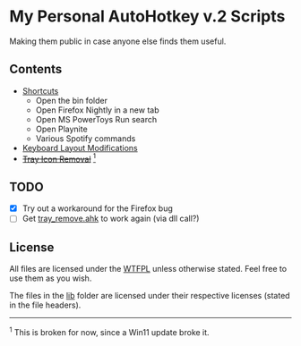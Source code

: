 # My Personal AutoHotkey v.2 Scripts

Making them public in case anyone else finds them useful.

## Contents

* [Shortcuts](shortcuts.ahk)
    - Open the bin folder
    - Open Firefox Nightly in a new tab
    - Open MS PowerToys Run search
    - Open Playnite
    - Various Spotify commands
* [Keyboard Layout Modifications](keyboard_layout.ahk)
* [~~Tray Icon Removal~~](tray_remove.ahk) [<sup>1</sup>](#footnote_1)

## TODO

* [x] Try out a workaround for the Firefox bug
* [ ] Get [tray_remove.ahk](tray_remove.ahk) to work again (via dll call?)

## License

All files  are licensed under the [WTFPL](LICENSE) unless otherwise stated. Feel free to use them as you wish.

The files in the [lib](/lib/) folder are licensed under their respective licenses (stated in the file headers).

___

<sup id="footnote_1">1</sup> This is broken for now, since a Win11 update broke it.
